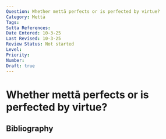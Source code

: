 ```yaml
---
Question: Whether mettā perfects or is perfected by virtue?
Category: Mettā
Tags: 
Sutta References: 
Date Entered: 10-3-25
Last Revised: 10-3-25
Review Status: Not started
Level: 
Priority: 
Number: 
Draft: true
---
```


# Whether mettā perfects or is perfected by virtue?

## Bibliography

<!-- 

Notes:



-->